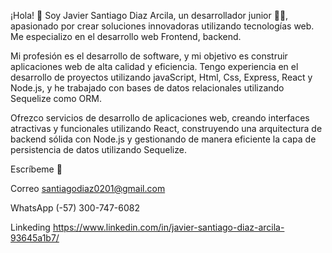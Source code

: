 ¡Hola! 🫡 Soy Javier Santiago Diaz Arcila, un desarrollador junior 👨‍💻, apasionado por crear soluciones innovadoras utilizando tecnologías web. Me especializo en el desarrollo web Frontend, backend.

Mi profesión es el desarrollo de software, y mi objetivo es construir aplicaciones web de alta calidad y eficiencia. Tengo experiencia en el desarrollo de proyectos
utilizando javaScript, Html, Css, Express, React y Node.js, y he trabajado con bases de datos relacionales utilizando Sequelize como ORM.

Ofrezco servicios de desarrollo de aplicaciones web, creando interfaces atractivas y funcionales utilizando React, construyendo una arquitectura de backend sólida 
con Node.js y gestionando de manera eficiente la capa de persistencia de datos utilizando Sequelize.

Escríbeme 📝

Correo santiagodiaz0201@gmail.com

WhatsApp (-57) 300-747-6082

Linkeding https://www.linkedin.com/in/javier-santiago-diaz-arcila-93645a1b7/
